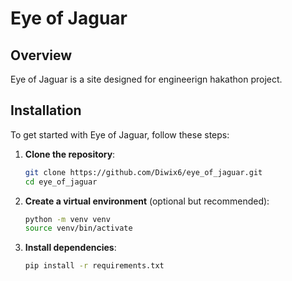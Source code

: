 # Eye of Jaguar

## Overview

Eye of Jaguar is a site designed for engineerign hakathon project. 
## Installation

To get started with Eye of Jaguar, follow these steps:

1. **Clone the repository**:
   ```bash
   git clone https://github.com/Diwix6/eye_of_jaguar.git
   cd eye_of_jaguar
   ```

2. **Create a virtual environment** (optional but recommended):
   ```bash
   python -m venv venv
   source venv/bin/activate
   ```

3. **Install dependencies**:
   ```bash
   pip install -r requirements.txt
   ```
